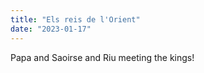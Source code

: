```yaml
---
title: "Els reis de l'Orient"
date: "2023-01-17"
---
```


Papa and Saoirse and Riu meeting the kings!
